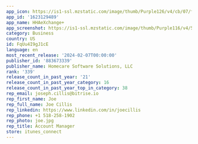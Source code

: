 ```yaml
---
app_icon: https://is1-ssl.mzstatic.com/image/thumb/Purple126/v4/cb/07/fb/cb07fb2b-7530-891e-6418-d1eb16865a90/AppIcon-0-0-1x_U007emarketing-0-10-0-85-220.png/1024x1024bb.png
app_id: '1623129489'
app_name: HHAeXchange+
app_screenshot: https://is1-ssl.mzstatic.com/image/thumb/Purple116/v4/50/76/3b/50763b66-165d-069e-b562-692b60222b35/89408816-c07e-4704-8c26-8d346461ae91_FY23_Q3_Product_Prov_UMA_Aug2023HHAX_HHAX_U002bAppBuild_iOS6.5_HHAX_U002b_1.jpg/1284x2778bb.png
category: Business
country: US
id: FqUu4I9gJ1cE
language: en
most_recent_release: '2024-02-07T00:00:00'
publisher_id: '883673339'
publisher_name: Homecare Software Solutions, LLC
rank: '339'
release_count_in_past_year: '21'
release_count_in_past_year_category: 16
release_count_in_past_year_top_in_category: 38
rep_email: joseph.cillis@bitrise.io
rep_first_name: Joe
rep_full_name: Joe Cillis
rep_linkedin: https://www.linkedin.com/in/joecillis
rep_phone: +1 518-258-1902
rep_photo: joe.jpg
rep_title: Account Manager
store: itunes_connect
---
```

